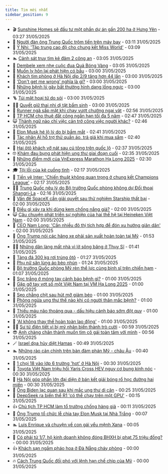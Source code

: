 ```yaml
---
title: Tim mới nhất
sidebar_position: 9
---
```


<!-- vnexpress-tin-moi-nhat:START -->
- 🎬 [Sunshine Homes sẽ đầu tư một phần dự án gần 200 ha ở Hưng Yên](https://vnexpress.net/sunshine-homes-se-dau-tu-mot-phan-du-an-gan-200-ha-o-hung-yen-4892727.html) - 03:27 31/05/2025
- 🐎 [Người đàn ông Trung Quốc trộm tiền trên máy bay](https://vnexpress.net/nguoi-dan-ong-trung-quoc-trom-tien-tren-may-bay-4892722.html) - 03:11 31/05/2025
- 🦍 [Ý Nhi: &#39;Tập trung cao độ cho chung kết Miss World&#39;](https://vnexpress.net/y-nhi-tap-trung-cao-do-cho-chung-ket-miss-world-4892518.html) - 03:09 31/05/2025
- 🏊 [Cảnh sát truy tìm kẻ đâm 2 công an](https://vnexpress.net/canh-sat-truy-tim-ke-dam-2-cong-an-4892721.html) - 03:05 31/05/2025
- 🎊 [Dembele xem nhẹ cuộc đua Quả Bóng Vàng](https://vnexpress.net/dembele-xem-nhe-cuoc-dua-qua-bong-vang-4892683.html) - 03:05 31/05/2025
- 🎃 [Muốn ly hôn lại phát hiện có bầu](https://vnexpress.net/muon-ly-hon-lai-phat-hien-co-bau-4892693.html) - 03:00 31/05/2025
- 🧰 [Khách tìm phòng ở Hà Nội dịp 2/9 tăng hơn 44 lần](https://vnexpress.net/khach-tim-phong-o-ha-noi-dip-2-9-tang-hon-44-lan-4892496.html) - 03:00 31/05/2025
- 🔭 [&#39;Don&#39;t get me wrong&#39; nghĩa là gì?](https://vnexpress.net/don-t-get-me-wrong-nghia-la-gi-4892137.html) - 03:00 31/05/2025
- 🫶 [Những bệnh lý gây bất thường hình dạng lồng ngực](https://vnexpress.net/nhung-benh-ly-gay-bat-thuong-hinh-dang-long-nguc-4892714.html) - 03:00 31/05/2025
- 🪜 [Túi mật hoại tử do sỏi](https://vnexpress.net/tui-mat-hoai-tu-do-soi-4892704.html) - 03:00 31/05/2025
- 👨‍🏫 [Quyết giữ thai nhi dị tật bẩm sinh](https://vnexpress.net/quyet-giu-thai-nhi-di-tat-bam-sinh-4892684.html) - 03:00 31/05/2025
- 🎊 [Runner ngã sấp mặt khi chạy vượt chướng ngại vật](https://vnexpress.net/runner-nga-sap-mat-khi-chay-vuot-chuong-ngai-vat-4892713.html) - 02:56 31/05/2025
- 🎊 [TP HCM cho thuê đất công ngắn hạn tối đa 5 năm](https://vnexpress.net/tp-hcm-cho-thue-dat-cong-ngan-han-toi-da-5-nam-4892649.html) - 02:47 31/05/2025
- 😺 [Thành ngữ nào chỉ việc cản trở công việc người khác?](https://vnexpress.net/duoi-hinh-bat-chu-thanh-ngu-tuc-ngu-thanh-ngu-nao-chi-viec-can-tro-cong-viec-nguoi-khac-4892343.html) - 02:46 31/05/2025
- 🐘 [Elon Musk hé lộ lý do bị bầm mắt](https://vnexpress.net/elon-musk-he-lo-ly-do-bi-bam-mat-4892688.html) - 02:41 31/05/2025
- 🌁 [Tác nhân AI hỗ trợ thử quần áo, trả giá khi mua sắm](https://vnexpress.net/tac-nhan-ai-ho-tro-thu-quan-ao-tra-gia-khi-mua-sam-4892278.html) - 02:40 31/05/2025
- 🐲 [Hai ôtô khách vỡ nát sau cú tông trên quốc lộ](https://vnexpress.net/hai-oto-khach-vo-nat-sau-cu-tong-tren-quoc-lo-4892679.html) - 02:37 31/05/2025
- 🤓 [Khám đau bụng phát hiện ung thư giai đoạn cuối](https://vnexpress.net/kham-dau-bung-phat-hien-ung-thu-giai-doan-cuoi-4892294.html) - 02:35 31/05/2025
- 💪 [Những điểm mới của VnExpress Marathon Hạ Long 2025](https://vnexpress.net/nhung-diem-moi-cua-vnexpress-marathon-ha-long-2025-4892689.html) - 02:30 31/05/2025
- 🎓 [Tội lỗi của kẻ cuồng tình](https://vnexpress.net/toi-loi-cua-ke-cuong-tinh-4892698.html) - 02:17 31/05/2025
- 🫣 [Tiền vệ Inter: &#39;Chiến thuật không quan trọng ở chung kết Champions League&#39;](https://vnexpress.net/tien-ve-inter-chien-thuat-khong-quan-trong-o-chung-ket-champions-league-4892662.html) - 02:17 31/05/2025
- 🧑‍💻 [Trung Quốc nêu lý do Bộ trưởng Quốc phòng không dự Đối thoại Shangri-La](https://vnexpress.net/trung-quoc-neu-ly-do-bo-truong-quoc-phong-khong-du-doi-thoai-shangri-la-4892674.html) - 02:16 31/05/2025
- 🐲 [Vấn đề SpaceX cần giải quyết sau thử nghiệm Starship thất bại](https://vnexpress.net/van-de-spacex-can-giai-quyet-sau-thu-nghiem-starship-that-bai-4892285.html) - 02:00 31/05/2025
- 🌝 [Điều gì xảy ra khi dùng kem chống nắng giả?](https://vnexpress.net/dieu-gi-xay-ra-khi-dung-kem-chong-nang-gia-4891829.html) - 02:00 31/05/2025
- 😺 [Câu chuyện phát triển sự nghiệp của hai thế hệ tại Heineken Việt Nam](https://vnexpress.net/cau-chuyen-phat-trien-su-nghiep-cua-hai-the-he-tai-heineken-viet-nam-4891583.html) - 02:00 31/05/2025
- 🐎 [CEO Nam Long: &#39;Cần nhiều đô thị tích hợp để đón xu hướng giãn dân&#39;](https://vnexpress.net/ceo-nam-long-can-nhieu-do-thi-tich-hop-de-don-xu-huong-gian-dan-4891161.html) - 02:00 31/05/2025
- 🎡 [Ông Trump nói các hãng xe phải sản xuất hoàn toàn tại Mỹ](https://vnexpress.net/ong-trump-noi-cac-hang-xe-phai-san-xuat-hoan-toan-tai-my-4892672.html) - 01:53 31/05/2025
- 👨‍🏫 [Những dân làng mất nhà vì lở sông băng ở Thụy Sĩ](https://vnexpress.net/nhung-dan-lang-mat-nha-vi-lo-song-bang-o-thuy-si-4892511.html) - 01:41 31/05/2025
- 🦆 [Tảng đá 300 kg rơi trúng ôtô](https://vnexpress.net/tang-da-300-kg-roi-trung-oto-4892431.html) - 01:27 31/05/2025
- 🚦 [Phụ nữ săn lùng áo bèo nhún](https://vnexpress.net/phu-nu-san-lung-ao-beo-nhun-4888897.html) - 01:24 31/05/2025
- 💫 [Bộ trưởng Quốc phòng Mỹ rèn thể lực cùng binh sĩ trên chiến hạm](https://vnexpress.net/bo-truong-quoc-phong-my-ren-the-luc-cung-binh-si-tren-chien-ham-4892644.html) - 01:07 31/05/2025
- 🎉 [Sọc trắng ở móng tay cảnh báo bệnh gì?](https://vnexpress.net/soc-trang-o-mong-tay-canh-bao-benh-gi-4892125.html) - 01:00 31/05/2025
- 🌋 [Gặp gỡ tay vợt số một Việt Nam tại VM Hạ Long 2025](https://vnexpress.net/gap-go-tay-vot-so-mot-viet-nam-tai-vm-ha-long-2025-4892660.html) - 01:00 31/05/2025
- 🤖 [Sẹo chằng chịt sau hút mỡ giảm béo](https://vnexpress.net/seo-chang-chit-sau-hut-mo-giam-beo-4892563.html) - 01:00 31/05/2025
- 🦏 [Phòng ngừa ung thư thế nào khi có người thân mắc bệnh?](https://vnexpress.net/phong-ngua-ung-thu-the-nao-khi-co-nguoi-than-mac-benh-4892562.html) - 01:00 31/05/2025
- 🦩 [Thiếu máu não thoáng qua - dấu hiệu cảnh báo sớm đột quỵ](https://vnexpress.net/thieu-mau-nao-thoang-qua-dau-hieu-canh-bao-som-dot-quy-4892558.html) - 01:00 31/05/2025
- 👺 [&#39;AI không thay thế hoàn toàn lao động&#39;](https://vnexpress.net/ai-khong-thay-the-hoan-toan-lao-dong-4892390.html) - 01:00 31/05/2025
- 🧑‍🏫 [Sư tử điên tiết vì bị mỹ nhân biến thành trò cười](https://vnexpress.net/thu-gian-video-hai-chuyen-la-su-tu-dien-tiet-vi-bi-my-nhan-bien-thanh-tro-cuoi-4892414.html) - 00:59 31/05/2025
- 😎 [Anh chàng chân thành muốn tìm cô gái toàn tâm với mình](https://vnexpress.net/anh-chang-chan-thanh-muon-tim-co-gai-toan-tam-voi-minh-4892095.html) - 00:56 31/05/2025
- 🪄 [Israel dọa hủy diệt Hamas](https://vnexpress.net/israel-doa-huy-diet-hamas-4892661.html) - 00:49 31/05/2025
- 🏊 [Những rào cản chính trên bàn đàm phán Mỹ - châu Âu](https://vnexpress.net/nhung-rao-can-chinh-tren-ban-dam-phan-my-chau-au-4891457.html) - 00:40 31/05/2025
- 💃 [1 chọi 18 vào lớp 6 trường &#39;hot&#39; ở Hà Nội](https://vnexpress.net/1-choi-18-vao-lop-6-truong-hot-o-ha-noi-4892631.html) - 00:30 31/05/2025
- 🦆 [Toyota Việt Nam triệu hồi Yaris Cross HEV nguy cơ bung kính nóc](https://vnexpress.net/toyota-viet-nam-trieu-hoi-yaris-cross-hev-nguy-co-bung-kinh-noc-4892517.html) - 00:30 31/05/2025
- 🎊 [Hà Nội góp phần lớn đại diện ở bán kết giải bóng rổ học đường hai miền](https://vnexpress.net/ha-noi-gop-phan-lon-dai-dien-o-ban-ket-giai-bong-ro-hoc-duong-hai-mien-4892671.html) - 00:30 31/05/2025
- 👺 [Ông Biden lạc quan sau khi mắc ung thư di căn](https://vnexpress.net/ong-biden-lac-quan-sau-khi-mac-ung-thu-di-can-4892655.html) - 00:25 31/05/2025
- 🎡 [DeepSeek ra biến thể R1 &#39;có thể chạy trên một GPU&#39;](https://vnexpress.net/deepseek-ra-bien-the-r1-co-the-chay-tren-mot-gpu-4892632.html) - 00:15 31/05/2025
- 👍 [Chủ tịch TP HCM làm tổ trưởng chống hàng giả](https://vnexpress.net/chu-tich-tp-hcm-lam-to-truong-chong-hang-gia-4892647.html) - 00:11 31/05/2025
- 🐎 [Ông Trump tổ chức lễ chia tay Elon Musk tại Nhà Trắng](https://vnexpress.net/ong-trump-to-chuc-le-chia-tay-elon-musk-tai-nha-trang-4892654.html) - 00:07 31/05/2025
- 🏊 [Luis Enrique và chuyện về con gái yểu mệnh Xana](https://vnexpress.net/luis-enrique-va-chuyen-ve-con-gai-yeu-menh-xana-4892664.html) - 00:05 31/05/2025
- 🦩 [Có phải từ 1/7, hộ kinh doanh không đóng BHXH bị phạt 75 triệu đồng?](https://vnexpress.net/co-phai-tu-1-7-chu-ho-kinh-doanh-khong-dong-bhxh-bi-phat-75-trieu-dong-4892599.html) - 00:00 31/05/2025
- 👍 [Khách sạn ngắm pháo hoa ở Đà Nẵng cháy phòng](https://vnexpress.net/khach-san-ngam-phao-hoa-o-da-nang-chay-phong-4892583.html) - 00:00 31/05/2025
- 🔥 [Cách Trung Quốc đối phó với lệnh hạn chế chip của Mỹ](https://vnexpress.net/cach-trung-quoc-doi-pho-voi-lenh-han-che-chip-cua-my-4892105.html) - 00:00 31/05/2025<!-- vnexpress-tin-moi-nhat:END -->
